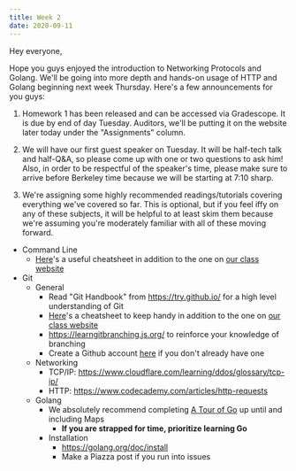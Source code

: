 ```yaml
---
title: Week 2
date: 2020-09-11
---
```


Hey everyone,

Hope you guys enjoyed the introduction to Networking Protocols and Golang. We'll be going into more depth and hands-on usage of HTTP and Golang beginning next week Thursday. Here's a few announcements for you guys:

1. Homework 1 has been released and can be accessed via Gradescope. It is due by end of day Tuesday. Auditors, we'll be putting it on the website later today under the "Assignments" column.

2. We will have our first guest speaker on Tuesday. It will be half-tech talk and half-Q&A, so please come up with one or two questions to ask him! Also, in order to be respectful of the speaker's time, please make sure to arrive before Berkeley time because we will be starting at 7:10 sharp.

3. We're assigning some highly recommended readings/tutorials covering everything we've covered so far. This is optional, but if you feel iffy on any of these subjects, it will be helpful to at least skim them because we're assuming you're moderately familiar with all of these moving forward.

 - Command Line
    - [Here](https://appletree.or.kr/quick_reference_cards/Unix-Linux/Linux%20Command%20Line%20Cheat%20Sheet.pdf)'s a useful cheatsheet in addition to the one on [our class website](https://calcloud.org/notes/cheatsheet1/)
 - Git
    - General
        - Read "Git Handbook" from https://try.github.io/ for a high level understanding of Git
        - [Here](https://training.github.com/downloads/github-git-cheat-sheet.pdf)'s a cheatsheet to keep handy in addition to the one on [our class website](https://calcloud.org/notes/cheatsheet1/)
        - https://learngitbranching.js.org/ to reinforce your knowledge of branching
        - Create a Github account [here](https://github.com/) if you don't already have one
    - Networking
        - TCP/IP: https://www.cloudflare.com/learning/ddos/glossary/tcp-ip/
        - HTTP: https://www.codecademy.com/articles/http-requests
    - Golang
        - We absolutely recommend completing [A Tour of Go](https://tour.golang.org/welcome/1) up until and including Maps
            - **If you are strapped for time, prioritize learning Go**
        - Installation
            - https://golang.org/doc/install
            - Make a Piazza post if you run into issues
